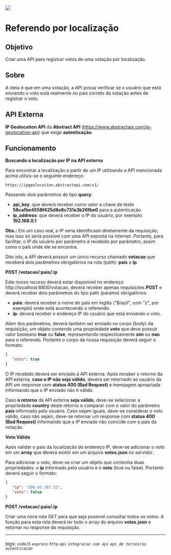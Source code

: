 ![](https://i.imgur.com/xG74tOh.png)

# Referendo por localização

## Objetivo

Criar uma API para registrar votos de uma votação por localização.

## Sobre

A ideia é que em uma votação, a API possa verificar se o usuário que está enviando o voto está realmente no país correto da votação antes de registrar o voto.

## API Externa

**IP Geolocation API** da **Abstract API** (https://www.abstractapi.com/ip-geolocation-api) que exige **autenticação**.

## Funcionamento

**Buscando a localização por IP na API externa**

Para encontrar a localização a partir de um IP utilizando a API mencionada acima utiliza-se o seguinte endereço:

```
https://ipgeolocation.abstractapi.com/v1/
```

Passando dois parâmetros do tipo **query**:

-  **api_key**: que deverá receber como valor a chave de teste **58cafbe4558f425d8e8c731e3b26fbe0** para a autenticação
-  **ip_address**: que deverá receber o IP do usuário, por exemplo: **192.168.0.1**

**Obs.:** Em um caso real, o IP seria identificado diretamente da requisição, mas isso só seria possível com uma API exposta na internet. Portanto, para facilitar, o IP do usuário por parâmetro é recebido por parâmetro, assim como o país onde ele se encontra.

Dito isto, a API deverá possuir um único recurso chamado **votacao** que receberá dois parâmetros obrigatórios na rota (path): **pais** e **ip**.

**POST /votacao/:pais/:ip**

Este nosso recurso deverá estar disponível no endereço http://localhost:8800/votacao, deverá receber apenas requisições **POST** e deverá receber dois parâmetros do tipo path (params) obrigatórios:

-  **pais**: deverá receber o nome do país em inglês ("Brazil", com "z", por exemplo) onde está acontecendo o referendo.
-  **ip**: deverá receber o endereço IP do usuário que está enviando o voto.

Além dos parâmetros, deverá também ser enviado no corpo (body) da requisição, um objeto contendo uma propriedade **voto** que deve possuir valor booleano **true** ou **false**, representando respectivamente **sim** ou **nao** para o referendo. Portanto o corpo da nossa requisição deverá seguir o formato:

```json
{
   "voto": true
}
```

O IP recebido deverá ser enviado à API externa. Após receber o retorno da API externa, **caso o IP não seja válido**, deverá ser retornado ao usuário da API um response com **status 400 (Bad Request)** e mensagem apropriada informando que o IP enviado não é válido.

Caso **o retorno** da API externa **seja válido**, deve-se selecionar a propriedade **country** deste retorno e comparar com o valor do parâmetro **pais** informado pelo usuário. Caso sejam iguais, deve-se considerar o voto válido, caso não sejam, deve-se retornar um response com **status 400 (Bad Request)** informando que o IP enviado não coincide com o país da votação.

**Voto Válido**

Após validar o país da localização do endereço IP, deve-se adicionar o voto em um **array** que deverá existir em um arquivo **votos.json** no servidor.

Para adicionar o voto, deve-se criar um objeto que contenha duas propriedades: o **ip** informado pelo usuário e o **voto** (true ou false). Portanto deverá seguir o formato:

```json
{
   "ip": "200.45.187.22",
   "voto": false
}
```

**POST /votacao/:pais/:ip**

Criar uma nova rota GET para que seja possível consultar todos os votos. A função para esta rota deverá ler todo o array do arquivo **votos.json** e retornar no response da requisição.

---

###### tags: `nodeJS` `express` `http` `api` `integracao com api` `api de terceiros` `autenticacao`
